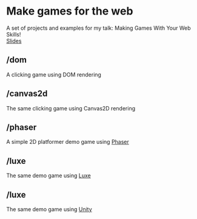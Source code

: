 # Make games for the web
A set of projects and examples for my talk: Making Games With Your Web Skills!  
[Slides](https://docs.google.com/presentation/d/1cG0tYudPkluIJy1a11dnDw8t91kijz3BOmvEY0aL5O0/edit?usp=sharing)  

## /dom
A clicking game using DOM rendering

## /canvas2d
The same clicking game using Canvas2D rendering

## /phaser
A simple 2D platformer demo game using [Phaser](http://phaser.io/)

## /luxe
The same demo game using [Luxe](http://luxeengine.com/)

## /luxe
The same demo game using [Unity](http://unity3d.com/)
